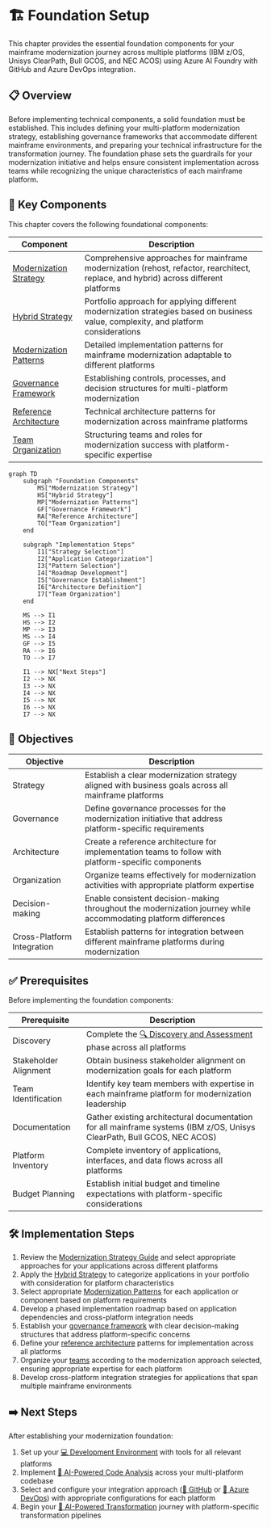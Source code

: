 # 🏗️ Foundation Setup

This chapter provides the essential foundation components for your mainframe modernization journey across multiple platforms (IBM z/OS, Unisys ClearPath, Bull GCOS, and NEC ACOS) using Azure AI Foundry with GitHub and Azure DevOps integration.

## 📋 Overview

Before implementing technical components, a solid foundation must be established. This includes defining your multi-platform modernization strategy, establishing governance frameworks that accommodate different mainframe environments, and preparing your technical infrastructure for the transformation journey. The foundation phase sets the guardrails for your modernization initiative and helps ensure consistent implementation across teams while recognizing the unique characteristics of each mainframe platform.

## 🧩 Key Components

This chapter covers the following foundational components:

| Component | Description |
|-----------|-------------|
| [Modernization Strategy](modernization-strategy.md) | Comprehensive approaches for mainframe modernization (rehost, refactor, rearchitect, replace, and hybrid) across different platforms |
| [Hybrid Strategy](hybrid-strategy.md) | Portfolio approach for applying different modernization strategies based on business value, complexity, and platform considerations |
| [Modernization Patterns](patterns/README.md) | Detailed implementation patterns for mainframe modernization adaptable to different platforms |
| [Governance Framework](governance-framework.md) | Establishing controls, processes, and decision structures for multi-platform modernization |
| [Reference Architecture](reference-architecture.md) | Technical architecture patterns for modernization across mainframe platforms |
| [Team Organization](team-organization.md) | Structuring teams and roles for modernization success with platform-specific expertise |

```mermaid
graph TD
    subgraph "Foundation Components"
        MS["Modernization Strategy"]
        HS["Hybrid Strategy"]
        MP["Modernization Patterns"]
        GF["Governance Framework"]
        RA["Reference Architecture"]
        TO["Team Organization"]
    end
    
    subgraph "Implementation Steps"
        I1["Strategy Selection"]
        I2["Application Categorization"]
        I3["Pattern Selection"]
        I4["Roadmap Development"]
        I5["Governance Establishment"]
        I6["Architecture Definition"]
        I7["Team Organization"]
    end
    
    MS --> I1
    HS --> I2
    MP --> I3
    MS --> I4
    GF --> I5
    RA --> I6
    TO --> I7
    
    I1 --> NX["Next Steps"]
    I2 --> NX
    I3 --> NX
    I4 --> NX
    I5 --> NX
    I6 --> NX
    I7 --> NX
```

## 🎯 Objectives

| Objective | Description |
|-----------|-------------|
| Strategy | Establish a clear modernization strategy aligned with business goals across all mainframe platforms |
| Governance | Define governance processes for the modernization initiative that address platform-specific requirements |
| Architecture | Create a reference architecture for implementation teams to follow with platform-specific components |
| Organization | Organize teams effectively for modernization activities with appropriate platform expertise |
| Decision-making | Enable consistent decision-making throughout the modernization journey while accommodating platform differences |
| Cross-Platform Integration | Establish patterns for integration between different mainframe platforms during modernization |

## ✅ Prerequisites

Before implementing the foundation components:

| Prerequisite | Description |
|--------------|-------------|
| Discovery | Complete the [🔍 Discovery and Assessment](../02-discovery/README.md) phase across all platforms |
| Stakeholder Alignment | Obtain business stakeholder alignment on modernization goals for each platform |
| Team Identification | Identify key team members with expertise in each mainframe platform for modernization leadership |
| Documentation | Gather existing architectural documentation for all mainframe systems (IBM z/OS, Unisys ClearPath, Bull GCOS, NEC ACOS) |
| Platform Inventory | Complete inventory of applications, interfaces, and data flows across all platforms |
| Budget Planning | Establish initial budget and timeline expectations with platform-specific considerations |

## 🛠️ Implementation Steps

1. Review the [Modernization Strategy Guide](modernization-strategy.md) and select appropriate approaches for your applications across different platforms
2. Apply the [Hybrid Strategy](hybrid-strategy.md) to categorize applications in your portfolio with consideration for platform characteristics
3. Select appropriate [Modernization Patterns](patterns/README.md) for each application or component based on platform requirements
4. Develop a phased implementation roadmap based on application dependencies and cross-platform integration needs
5. Establish your [governance framework](governance-framework.md) with clear decision-making structures that address platform-specific concerns
6. Define your [reference architecture](reference-architecture.md) patterns for implementation across all platforms
7. Organize your [teams](team-organization.md) according to the modernization approach selected, ensuring appropriate expertise for each platform
8. Develop cross-platform integration strategies for applications that span multiple mainframe environments

## ➡️ Next Steps

After establishing your modernization foundation:

1. Set up your [💻 Development Environment](../04-development-environment/README.md) with tools for all relevant platforms
2. Implement [🧠 AI-Powered Code Analysis](../05-code-analysis/README.md) across your multi-platform codebase
3. Select and configure your integration approach ([🐙 GitHub](../06-github-integration/README.md) or [🔄 Azure DevOps](../07-azure-devops-integration/README.md)) with appropriate configurations for each platform
4. Begin your [🤖 AI-Powered Transformation](../08-ai-transformation/README.md) journey with platform-specific transformation pipelines 